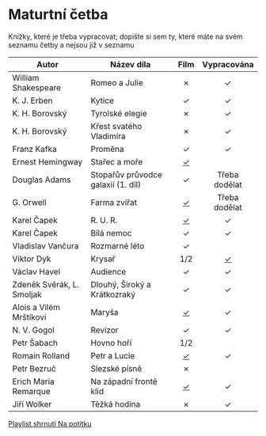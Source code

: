 # Maturtní četba

Knížky, které je třeba vypracovat; dopište si sem ty, které máte na svém seznamu četby a nejsou již v seznamu

| Autor | Název díla | Film | Vypracována |
| ----- | ---------- | :--: | :---------: |
| William Shakespeare | Romeo a Julie  | &cross; | &check; |
| K. J. Erben | Kytice | &check; | &check; |
| K. H. Borovský | Tyrolské elegie | &cross; | &check; |
| K. H. Borovský | Křest svatého Vladimíra | &cross; | &check; |
| Franz Kafka | Proměna | &check; | &check; |
| Ernest Hemingway | Stařec a moře | [&check;](https://www.youtube.com/watch?v=VQstxS8sl-E&ab_channel=F%C3%A9nixProDabing) |  |
| Douglas Adams | Stopařův průvodce galaxií (1. díl) | &check; | Třeba dodělat |
| G. Orwell | Farma zvířat | [&check;](https://www.youtube.com/watch?v=5kVPz2_GEbc&ab_channel=TheTomasa11) | Třeba dodělat |
| Karel Čapek | R. U. R. | [&check;](https://www.youtube.com/watch?v=ZkPqmM7Q0rk&ab_channel=Rossum%27sUniversalRobots) | &check; |
| Karel Čapek | Bílá nemoc | &check; | &check; |
| Vladislav Vančura | Rozmarné léto | &check; | |
| Viktor Dyk | Krysař | 1/2 | [&check;](https://youtu.be/mPS_TGYLYYk) |
| Václav Havel | Audience | &check; | &check; |
| Zdeněk Svěrák, L. Smoljak | Dlouhý, Široký a Krátkozraký | &check; | &check; |
| Alois a Vilém Mrštíkovi | Maryša | [&check;](https://www.youtube.com/watch?v=5co16wRPr-U&ab_channel=%C4%8Cesk%C3%A1filmov%C3%A1klasika) | &check; |
| N. V. Gogol | Revizor | &check; | &check; |
| Petr Šabach | Hovno hoří | 1/2 | |
| Romain Rolland | Petr a Lucie | [&check;](https://www.youtube.com/watch?v=D7qdACG10d4&ab_channel=PatrikBolje%C5%A1%C3%ADk) | &check; |
| Petr Bezruč | Slezské písně | &cross; |  |
| Erich Maria Remarque | Na západní frontě klid | [&check;](https://www.youtube.com/watch?v=Yb7d_yA3SAk&ab_channel=Vlkous100) | &check; |
| Jiří Wolker | Těžká hodina | &cross; | &check; |

[Playlist shrnutí Na potítku](https://youtube.com/playlist?list=PLw0jt4j86rGk1U6ZAphqSvWtVFjxd_6VM)
